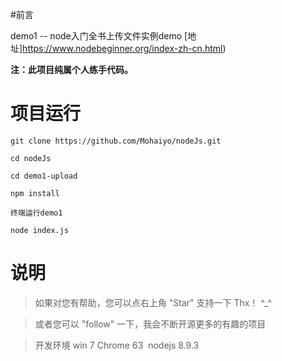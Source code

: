 #前言 

demo1 -- node入门全书上传文件实例demo  [地址]https://www.nodebeginner.org/index-zh-cn.html)

__注：此项目纯属个人练手代码。__

# 项目运行

```
git clone https://github.com/Mohaiyo/nodeJs.git 

cd nodeJs

cd demo1-upload

npm install

终端运行demo1

node index.js

```

# 说明

>  如果对您有帮助，您可以点右上角 "Star" 支持一下 Thx！ ^_^

>  或者您可以 "follow" 一下，我会不断开源更多的有趣的项目

>  开发环境 win 7  Chrome 63  nodejs 8.9.3

